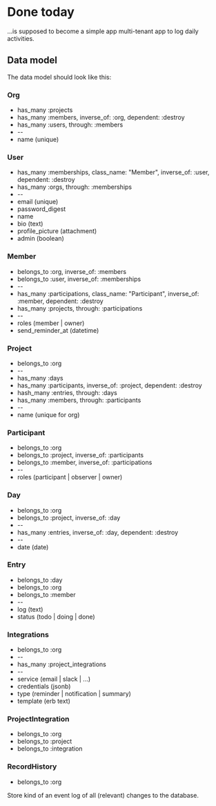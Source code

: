 # Done today

...is supposed to become a simple app multi-tenant app to log daily activities.

## Data model

The data model should look like this:

### Org

* has_many :projects
* has_many :members, inverse_of: :org, dependent: :destroy
* has_many :users, through: :members
* --
* name (unique)

### User

* has_many :memberships, class_name: "Member", inverse_of: :user, dependent: :destroy
* has_many :orgs, through: :memberships
* --
* email (unique)
* password_digest
* name
* bio (text)
* profile_picture (attachment)
* admin (boolean)

### Member

* belongs_to :org, inverse_of: :members
* belongs_to :user, inverse_of: :memberships
* --
* has_many :participations, class_name: "Participant", inverse_of: :member, dependent: :destroy
* has_many :projects, through: :participations
* --
* roles (member | owner)
* send_reminder_at (datetime)

### Project

* belongs_to :org
* --
* has_many :days
* has_many :participants, inverse_of: :project, dependent: :destroy
* hash_many :entries, through: :days
* has_many :members, through: :participants
* --
* name (unique for org)

### Participant

* belongs_to :org
* belongs_to :project, inverse_of: :participants
* belongs_to :member, inverse_of: :participations
* --
* roles (participant | observer | owner)

### Day

* belongs_to :org
* belongs_to :project, inverse_of: :day
* --
* has_many :entries, inverse_of: :day, dependent: :destroy
* --
* date (date)

### Entry

* belongs_to :day
* belongs_to :org
* belongs_to :member
* --
* log (text)
* status (todo | doing | done)

### Integrations

* belongs_to :org
* --
* has_many :project_integrations
* --
* service (email | slack | ...)
* credentials (jsonb)
* type (reminder | notification | summary)
* template (erb text)

### ProjectIntegration

* belongs_to :org
* belongs_to :project
* belongs_to :integration

### RecordHistory

* belongs_to :org

Store kind of an event log of all (relevant) changes to the database.
